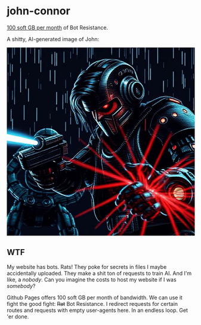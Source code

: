 # john-connor
[100 soft GB per month](https://docs.github.com/en/pages/getting-started-with-github-pages/github-pages-limits#usage-limits) of Bot Resistance.

A shitty, AI-generated image of John:

![image](./readme/john-connor.jpg)

## WTF
My website has bots. Rats! They poke for secrets in files I maybe accidentally uploaded. They make a shit ton of requests to train AI. And I'm like, a _nobody_. Can you imagine the costs to host my website if I was _somebody_?

Github Pages offers 100 soft GB per month of bandwidth. We can use it fight the good fight: ~~Rat~~ Bot Resistance. I redirect requests for certain routes and requests with empty user-agents here. In an endless loop. Get 'er done.
